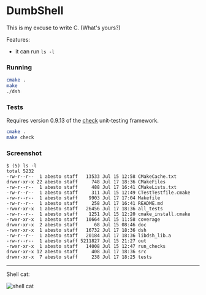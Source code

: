 # DumbShell

This is my excuse to write C. (What's yours?)

Features:
 - it can run `ls -l`

### Running

```sh
cmake .
make
./dsh
```

### Tests

Requires version 0.9.13 of the [check](http://check.sourceforge.net/) unit-testing framework.

```sh
cmake .
make check
```

### Screenshot

```
$ (5) ls -l
total 5232
-rw-r--r--  1 abesto staff   13533 Jul 15 12:58 CMakeCache.txt
drwxr-xr-x 22 abesto staff     748 Jul 17 18:36 CMakeFiles
-rw-r--r--  1 abesto staff     488 Jul 17 16:41 CMakeLists.txt
-rw-r--r--  1 abesto staff     311 Jul 15 12:49 CTestTestfile.cmake
-rw-r--r--  1 abesto staff    9903 Jul 17 17:04 Makefile
-rw-r--r--  1 abesto staff     258 Jul 17 16:41 README.md
-rwxr-xr-x  1 abesto staff   26456 Jul 17 18:36 all_tests
-rw-r--r--  1 abesto staff    1251 Jul 15 12:20 cmake_install.cmake
-rwxr-xr-x  1 abesto staff   10664 Jul 15 11:58 coverage
drwxr-xr-x  2 abesto staff      68 Jul 15 08:46 doc
-rwxr-xr-x  1 abesto staff   16732 Jul 17 18:36 dsh
-rw-r--r--  1 abesto staff   20184 Jul 17 18:36 libdsh_lib.a
-rw-r--r--  1 abesto staff 5211827 Jul 15 21:27 out
-rwxr-xr-x  1 abesto staff   14008 Jul 15 12:47 run_checks
drwxr-xr-x 12 abesto staff     408 Jul 17 18:36 src
drwxr-xr-x  7 abesto staff     238 Jul 17 18:25 tests
```

----

Shell cat:

![shell cat](http://s3.favim.com/orig/47/black-and-white-cat-cute-shell-Favim.com-438008.jpg)
